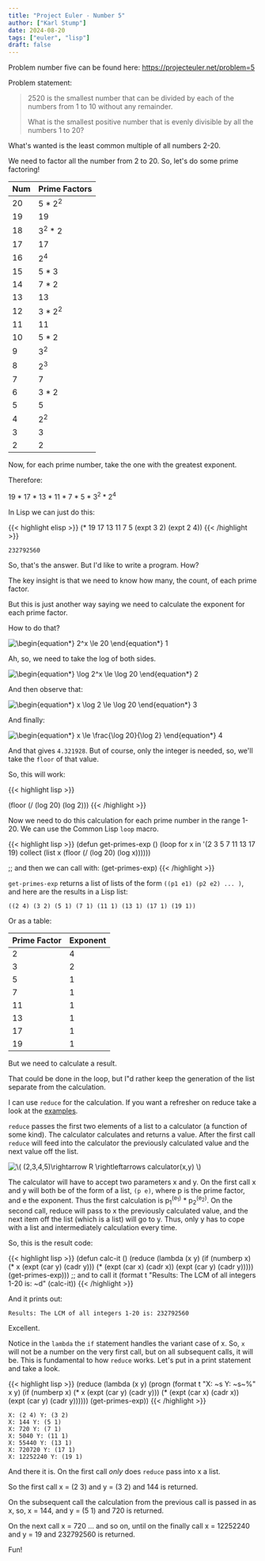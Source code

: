 ```yaml
---
title: "Project Euler - Number 5"
author: ["Karl Stump"]
date: 2024-08-20
tags: ["euler", "lisp"]
draft: false
---
```


Problem number five can be found here:  <https://projecteuler.net/problem=5>

Problem statement:

> 2520 is the smallest number that can be divided by each of the numbers from 1 to 10 without any remainder.
>
> What is the smallest positive number that is evenly divisible by all the numbers 1 to 20?

What's wanted is the least common multiple of all numbers 2-20.

We need to factor all the number from 2 to 20. So, let's do some prime factoring!

| Num | Prime Factors      |
|-----|--------------------|
| 20  | 5 \* 2<sup>2</sup> |
| 19  | 19                 |
| 18  | 3<sup>2</sup> \* 2 |
| 17  | 17                 |
| 16  | 2<sup>4</sup>      |
| 15  | 5 \* 3             |
| 14  | 7 \* 2             |
| 13  | 13                 |
| 12  | 3 \* 2<sup>2</sup> |
| 11  | 11                 |
| 10  | 5 \* 2             |
| 9   | 3<sup>2</sup>      |
| 8   | 2<sup>3</sup>      |
| 7   | 7                  |
| 6   | 3 \* 2             |
| 5   | 5                  |
| 4   | 2<sup>2</sup>      |
| 3   | 3                  |
| 2   | 2                  |

Now, for each prime number, take the one with the greatest exponent.

Therefore:

19 \* 17 \* 13 \* 11 \* 7 \* 5 \* 3<sup>2</sup> \* 2<sup>4</sup>

In Lisp we can just do this:

{{< highlight elisp >}}
(* 19 17 13 11 7 5 (expt 3 2) (expt 2 4))
{{< /highlight >}}

```text
232792560
```

So, that's the answer. But I'd like to write a program. How?

The key insight is that we need to know how many, the count, of each prime factor.

But this is just another way saying we need to calculate the exponent for each prime factor.

How to do that?


<div class="equation-container">
<span class="equation">
<img src="/ltximg/whatisalambda_6c806a4b658426b0f13b894b51c816fc89525337.png" alt="\begin{equation*}
 2^x \le 20
\end{equation*}
" />
</span>
<span class="equation-label">
1
</span>
</div>

Ah, so, we need to take the log of both sides.


<div class="equation-container">
<span class="equation">
<img src="/ltximg/whatisalambda_5dd7a65e0bc8c30becb8e4b4037fe173e4881e4e.png" alt="\begin{equation*}
\log 2^x \le \log 20
\end{equation*}
" />
</span>
<span class="equation-label">
2
</span>
</div>

And then observe that:


<div class="equation-container">
<span class="equation">
<img src="/ltximg/whatisalambda_1d04d7ac248426c35fa0ac5560921350012b0cda.png" alt="\begin{equation*}
x \log 2 \le \log 20
\end{equation*}
" />
</span>
<span class="equation-label">
3
</span>
</div>

And finally:


<div class="equation-container">
<span class="equation">
<img src="/ltximg/whatisalambda_21c153857fdfbde7ee52c83aec973b47f8341e73.png" alt="\begin{equation*}
x \le \frac{\log 20}{\log 2}
\end{equation*}
" />
</span>
<span class="equation-label">
4
</span>
</div>

And that gives `4.321928`. But of course, only the integer is needed,
so, we'll take the `floor` of that value.

So, this will work:

<a id="code-snippet--get-exponent-floor"></a>
{{< highlight lisp >}}

(floor (/ (log 20) (log 2)))
{{< /highlight >}}

Now we need to do this calculation for each prime number in the range 1-20. We can use the
Common Lisp `loop` macro.

<a id="code-snippet--get-primes-exp"></a>
{{< highlight lisp >}}
(defun get-primes-exp ()
  (loop for x in '(2 3 5 7 11 13 17 19)
        collect (list x (floor (/ (log 20) (log x))))))

;; and then we can call with:
(get-primes-exp)
{{< /highlight >}}

`get-primes-exp` returns a list of lists of the form `((p1 e1) (p2 e2) ... )`, and here are the results
in a Lisp list:

```text
((2 4) (3 2) (5 1) (7 1) (11 1) (13 1) (17 1) (19 1))
```

Or as a table:

| Prime Factor | Exponent |
|--------------|----------|
| 2            | 4        |
| 3            | 2        |
| 5            | 1        |
| 7            | 1        |
| 11           | 1        |
| 13           | 1        |
| 17           | 1        |
| 19           | 1        |

But we need to calculate a result.

That could be done in the loop, but I"d rather keep the generation of the list separate from the
calculation.

I can use `reduce` for the calculation. If you want a refresher on reduce take a look at the [examples](http://clhs.lisp.se/Body/f_reduce.htm).

`reduce` passes the first two elements of a list to a calculator (a function of some kind). The calculator
calculates and returns a value. After the first call `reduce` will
feed into the calculator the previously calculated value and the next value off the list.

<img src="/ltximg/whatisalambda_df48593dcaa9b5c2ea82f69b90927eb6ef17cf4f.png" alt="\( (2,3,4,5)\rightarrow R \rightleftarrows calculator(x,y) \)" />

The calculator will have to accept two parameters x and y. On the first call x and y will both be of
the form of a list, `(p e)`, where p is the prime factor, and e the exponent. Thus the first
calculation is p<sub>1</sub><sup>(e<sub>1</sub>)</sup> \* p<sub>2</sub><sup>(e<sub>2</sub>)</sup>. On the second call, reduce will pass to x the previously
calculated value, and the next item off the list (which is a list) will go to y. Thus, only y has to
cope with a list and intermediately calculation every time.

So, this is the result code:

<a id="code-snippet--calc-it"></a>
{{< highlight lisp >}}
(defun calc-it ()
  (reduce (lambda (x y)
            (if (numberp x) (* x (expt (car y) (cadr y)))
                (* (expt (car x) (cadr x)) (expt (car y) (cadr y)))))
                (get-primes-exp)))
;; and to call it
(format t "Results: The LCM of all integers 1-20 is: ~d" (calc-it))
{{< /highlight >}}

And it prints out:

```text
Results: The LCM of all integers 1-20 is: 232792560
```

Excellent.

Notice in the `lambda` the `if` statement handles the variant case of  x. So, `x` will not be a number
on the very first call, but on all subsequent calls, it will be.  This is fundamental to how `reduce`
works. Let's put in a print statement and take a look.

{{< highlight lisp >}}
(reduce (lambda (x y)
          (progn
            (format t "X: ~s Y: ~s~%" x y)
            (if (numberp x) (* x (expt (car y) (cadr y)))
                (* (expt (car x) (cadr x)) (expt (car y) (cadr y))))))
        (get-primes-exp))
{{< /highlight >}}

```text
X: (2 4) Y: (3 2)
X: 144 Y: (5 1)
X: 720 Y: (7 1)
X: 5040 Y: (11 1)
X: 55440 Y: (13 1)
X: 720720 Y: (17 1)
X: 12252240 Y: (19 1)
```

And there it is. On the first call _only_ does `reduce` pass into x a list.

So the first call x = (2 3) and y = (3 2) and 144 is returned.

On the subsequent call the calculation from the previous call is passed in as x, so, x = 144, and y
= (5 1) and 720 is returned.

On the next call x = 720 &#x2026; and so on, until on the finally call x = 12252240 and y = 19 and 232792560
is returned.

Fun!
